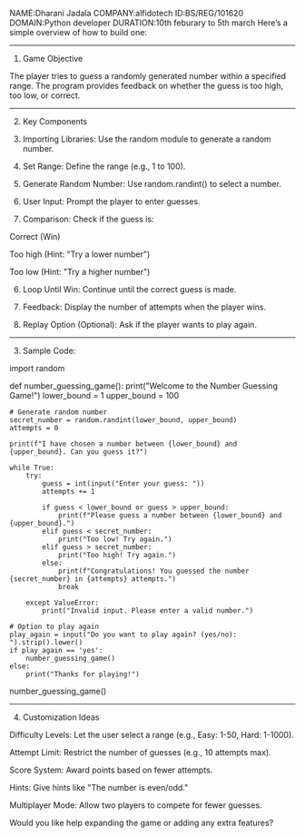NAME:Dharani Jadala
COMPANY:alfidotech
ID:BS/REG/101620
DOMAIN:Python developer
DURATION:10th feburary to 5th march
Here’s a simple overview of how to build one:


---

1. Game Objective

The player tries to guess a randomly generated number within a specified range. The program provides feedback on whether the guess is too high, too low, or correct.


---

2. Key Components

1. Importing Libraries: Use the random module to generate a random number.


2. Set Range: Define the range (e.g., 1 to 100).


3. Generate Random Number: Use random.randint() to select a number.


4. User Input: Prompt the player to enter guesses.


5. Comparison: Check if the guess is:

Correct (Win)

Too high (Hint: "Try a lower number")

Too low (Hint: "Try a higher number")



6. Loop Until Win: Continue until the correct guess is made.


7. Feedback: Display the number of attempts when the player wins.


8. Replay Option (Optional): Ask if the player wants to play again.




---

3. Sample Code:

import random

def number_guessing_game():
    print("Welcome to the Number Guessing Game!")
    lower_bound = 1
    upper_bound = 100
    
    # Generate random number
    secret_number = random.randint(lower_bound, upper_bound)
    attempts = 0
    
    print(f"I have chosen a number between {lower_bound} and {upper_bound}. Can you guess it?")
    
    while True:
        try:
            guess = int(input("Enter your guess: "))
            attempts += 1
            
            if guess < lower_bound or guess > upper_bound:
                print(f"Please guess a number between {lower_bound} and {upper_bound}.")
            elif guess < secret_number:
                print("Too low! Try again.")
            elif guess > secret_number:
                print("Too high! Try again.")
            else:
                print(f"Congratulations! You guessed the number {secret_number} in {attempts} attempts.")
                break
        
        except ValueError:
            print("Invalid input. Please enter a valid number.")
    
    # Option to play again
    play_again = input("Do you want to play again? (yes/no): ").strip().lower()
    if play_again == 'yes':
        number_guessing_game()
    else:
        print("Thanks for playing!")

number_guessing_game()


---

4. Customization Ideas

Difficulty Levels: Let the user select a range (e.g., Easy: 1-50, Hard: 1-1000).

Attempt Limit: Restrict the number of guesses (e.g., 10 attempts max).

Score System: Award points based on fewer attempts.

Hints: Give hints like "The number is even/odd."

Multiplayer Mode: Allow two players to compete for fewer guesses.


Would you like help expanding the game or adding any extra features?
